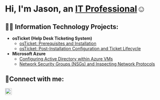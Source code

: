 <h1>Hi, I'm Jason, an <a href="https://www.linkedin.com/in/jason-molinet/">IT Professional</a>☺</h1>

<h2>👨‍💻 Information Technology Projects:</h2>

- <b>osTicket (Help Desk Ticketing System)</b>
  - [osTicket: Prerequisites and Installation](https://github.com/jasonmolinet/osticket-prereqs)
  - [osTicket: Post-Installation Configuration and Ticket Lifecycle](https://github.com/jasonmolinet/post-install-config)
- <b>Microsoft Azure</b>
  - [Configuring Active Directory within Azure VMs](https://github.com/jasonmolinet/configure-ad)
  - [Network Security Groups (NSGs) and Inspecting Network Protocols](https://github.com/jasonmolinet/azure-network-protocols)

<h2>🤳Connect with me:</h2>

[<img align="left" alt="Jason | LinkedIn" width="22px" src="https://cdn.jsdelivr.net/npm/simple-icons@v3/icons/linkedin.svg" />][linkedin]

[linkedin]: https://www.linkedin.com/in/jason-molinet/
